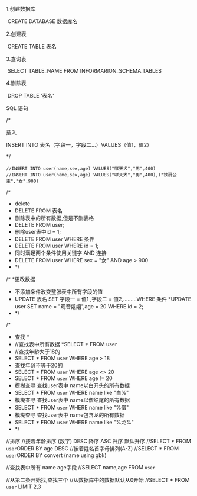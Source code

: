 1.创建数据库

​	CREATE DATABASE 数据库名

2.创建表

​	CREATE TABLE 表名

3.查询表

​	SELECT TABLE_NAME FROM INFORMARION_SCHEMA.TABLES

4.删除表

​	DROP TABLE '表名'



SQL 语句

/*

插入

INSERT INTO 表名（字段一，字段二…）VALUES（值1，值2）

*/

```
//INSERT INTO user(name,sex,age) VALUES("哮天犬","男",400)
//INSERT INTO user(name,sex,age) VALUES("哮天犬","男",400),("铁扇公主","女",900)
```

/*

* delete
* DELETE FROM 表名
* 删除表中的所有数据,但是不删表格
* DELETE FROM user;
* 删除user表中id = 1;
* DELETE FROM user WHERE 条件
* DELETE FROM user WHERE id = 1;
* 同时满足两个条件使用关键字 AND 连接
* DELETE FROM user WHERE sex = "女" AND age > 900
* */

/*
 *更改数据
* 不添加条件改变整张表中所有字段的值
* UPDATE 表名 SET 字段一 = 值1 ,字段二 = 值2,.........WHERE 条件
   *UPDATE user SET name = "观音姐姐",age = 20 WHERE id = 2;
* */


/*
* 查找
   *
* //查找表中所有数据
   *SELECT * FROM user
* //查找年龄大于18的
* SELECT * FROM `user` WHERE age > 18
* 查找年龄不等于20的
* SELECT * FROM `user` WHERE age <> 20
* SELECT * FROM `user` WHERE age != 20
* 模糊查寻  查找user表中 name以白开头的所有数据
* SELECT * FROM `user` WHERE name like "白%"
* 模糊查寻  查找user表中 name以僧结尾的所有数据
* SELECT * FROM `user` WHERE name like "%僧"
* 模糊查寻  查找user表中 name包含龙的所有数据
* SELECT * FROM `user` WHERE name like "%龙%"
* */

//排序
//按着年龄排序 (数字) DESC 降序  ASC 升序  默认升序
//SELECT * FROM `user`ORDER BY age DESC
//按着姓名首字母排列(A-Z)
//SELECT * FROM `user`ORDER BY convert (name using gbk)

//查找表中所有 name age字段
//SELECT name,age FROM `user`

//从第二条开始找,查找三个
//从数据库中的数据默认从0开始
//SELECT * FROM `user` LIMIT 2,3